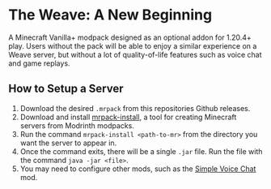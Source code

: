# The Weave: A New Beginning

A Minecraft Vanilla+ modpack designed as an optional addon for 1.20.4+ play. Users without the pack will be able to enjoy a similar experience on a Weave server, but without a lot of quality-of-life features such as voice chat and game replays.

## How to Setup a Server

1. Download the desired `.mrpack` from this repositories Github releases.
2. Download and install [mrpack-install](https://github.com/nothub/mrpack-install), a tool for creating Minecraft servers from Modrinth modpacks.
3. Run the command `mrpack-install <path-to-mr>` from the directory you want the server to appear in.
4. Once the command exits, there will be a single `.jar` file. Run the file with the command `java -jar <file>`.
5. You may need to configure other mods, such as the [Simple Voice Chat](https://modrinth.com/plugin/simple-voice-chat) mod.
